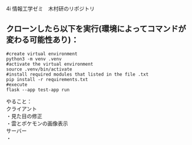 4i 情報工学ゼミ　木村研のリポジトリ  
## クローンしたら以下を実行(環境によってコマンドが変わる可能性あり)：  
```
#create virtual environment  
python3 -m venv .venv  
#activate the virtual environment  
source .venv/bin/activate  
#install required modules that listed in the file .txt  
pip install -r requirements.txt
#execute
flask --app test-app run  
```  
  
やること：  
クライアント  
・見た目の修正  
・雲とポケモンの画像表示  
サーバー  
・  
